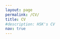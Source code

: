 ```yaml
---
layout: page
permalink: /CV/
title: CV
#description: HSK's CV 
nav: true
---
```


<object data="../assets/pdf/Kenagy_CV.pdf" width="1000" height="1000" type='application/pdf'></object>

